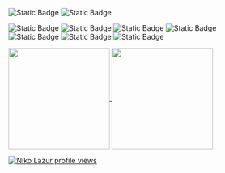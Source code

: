 ![Static Badge](https://img.shields.io/badge/Niko_Lazur-%230A66C2?style=social&logo=linkedin&logoColor=%230A66C2&labelColor=%23ffffff&color=blue)
![Static Badge](https://img.shields.io/badge/lazur.niko@gmail.com-%23EA4335?style=social&logo=gmail&logoColor=%23EA4335&labelColor=black)

![Static Badge](https://img.shields.io/badge/Javascript-%23F7DF1E?logo=javascript&logoColor=%23F7DF1E&labelColor=%23787777)
![Static Badge](https://img.shields.io/badge/Playwright-%232EAD33?logo=playwright&logoColor=%232EAD33&labelColor=white)
![Static Badge](https://img.shields.io/badge/Postman-%23ffffff?logo=postman&logoColor=%23FF6C37&labelColor=%23ffffff&&color=%23FF6C37)
![Static Badge](https://img.shields.io/badge/Cypress-%2369D3A7?logo=cypress&logoColor=%23557C94&labelColor=%23ffffff&color=%23557C94)
![Static Badge](https://img.shields.io/badge/Kali_Linux-black?logo=kalilinux&logoColor=%23557C94&labelColor=%23ffffff&color=%23363636)
![Static Badge](https://img.shields.io/badge/Burp_Suite-%23ffffff?logo=portswigger&logoColor=%23FF6633&labelColor=%23ffffff&&color=%23FF6633)
![Static Badge](https://img.shields.io/badge/Metasploit-%236D4C9F?logo=monster&logoColor=%230c3cfa&labelColor=%23ffffff&color=blue)



<a href="https://github.com/lazurniko/github-readme-stats">
  <img height=200 align="center" src="https://github-readme-stats.vercel.app/api?username=lazurniko&rank_icon=github&theme=gotham" />
</a>
<a href="https://github.com/lazurniko/convoychat">
  <img height=200 align="center" src="https://github-readme-stats.vercel.app/api/top-langs?username=lazurniko&layout=compact&langs_count=8&card_width=320&theme=gotham" />
</a>

[![Niko Lazur profile views](https://u8views.com/api/v1/github/profiles/74565339/views/day-week-month-total-count.svg)](https://u8views.com/github/LazurNiko)
